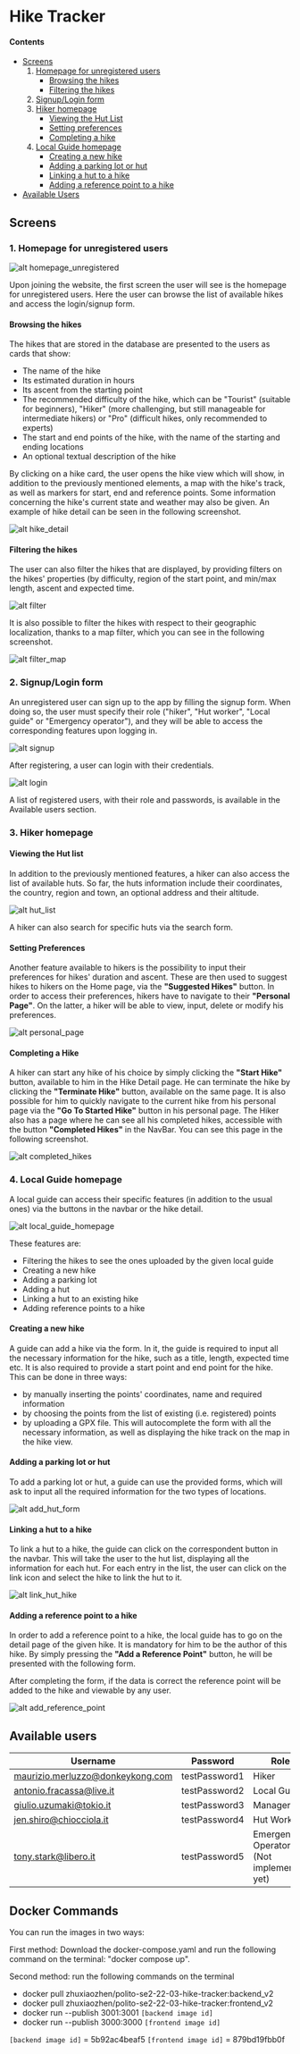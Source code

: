 # Hike Tracker

#### Contents

- [Screens](#screens)
  1. [Homepage for unregistered users](#1-homepage-for-unregistered-users)
     - [Browsing the hikes](#browsing-the-hikes)
     - [Filtering the hikes](#filtering-the-hikes)
  2. [Signup/Login form](#2-signuplogin-form)
  3. [Hiker homepage](#3-hiker-homepage)
     - [Viewing the Hut List](#viewing-the-hut-list)
     - [Setting preferences](#setting-preferences)
     - [Completing a hike](#completing-a-hike)
  5. [Local Guide homepage](#4-local-guide-homepage)
     - [Creating a new hike](#creating-a-new-hike)
     - [Adding a parking lot or hut](#adding-a-parking-lot-or-hut)
     - [Linking a hut to a hike](#linking-a-hut-to-a-hike)
     - [Adding a reference point to a hike](#adding-a-reference-point-to-a-hike)
- [Available Users](#available-users)

## Screens

### 1. Homepage for unregistered users

![alt homepage_unregistered](https://github.com/RemiChbrnt/polito-se2-22-03-Hike-Tracker/blob/main/screenshots/homepage_unregistered.PNG?raw=true)

Upon joining the website, the first screen the user will see is the homepage for unregistered users. Here the user can browse the list of available hikes and access the login/signup form.

#### Browsing the hikes

The hikes that are stored in the database are presented to the users as cards that show:

- The name of the hike
- Its estimated duration in hours
- Its ascent from the starting point
- The recommended difficulty of the hike, which can be "Tourist" (suitable for beginners), "Hiker" (more challenging, but still manageable for intermediate hikers) or "Pro" (difficult hikes, only recommended to experts)
- The start and end points of the hike, with the name of the starting and ending locations
- An optional textual description of the hike

By clicking on a hike card, the user opens the hike view which will show, in addition to the previously mentioned elements, a map with the hike's track, as well as markers for start, end and reference points. Some information concerning the hike's current state and weather may also be given.
An example of hike detail can be seen in the following screenshot.

![alt hike_detail](https://github.com/RemiChbrnt/polito-se2-22-03-Hike-Tracker/blob/main/screenshots/hike_detail.png?raw=true)

#### Filtering the hikes

The user can also filter the hikes that are displayed, by providing filters on the hikes' properties (by difficulty, region of the start point, and min/max length, ascent and expected time.

![alt filter](https://github.com/RemiChbrnt/polito-se2-22-03-Hike-Tracker/blob/main/screenshots/filter.png?raw=true)

It is also possible to filter the hikes with respect to their geographic localization, thanks to a map filter, which you can see in the following screenshot.

![alt filter_map](https://github.com/RemiChbrnt/polito-se2-22-03-Hike-Tracker/blob/main/screenshots/filter_map.png?raw=true)


### 2. Signup/Login form

An unregistered user can sign up to the app by filling the signup form. When doing so, the user must specify their role ("hiker", "Hut worker", "Local guide" or "Emergency operator"), and they will be able to access the corresponding features upon logging in.

![alt signup](https://github.com/RemiChbrnt/polito-se2-22-03-Hike-Tracker/blob/main/screenshots/signup.PNG?raw=true)

After registering, a user can login with their credentials.

![alt login](https://github.com/RemiChbrnt/polito-se2-22-03-Hike-Tracker/blob/main/screenshots/login.PNG?raw=true)

A list of registered users, with their role and passwords, is available in the Available users section.

### 3. Hiker homepage

#### Viewing the Hut list
In addition to the previously mentioned features, a hiker can also access the list of available huts. So far, the huts information include their coordinates, the country, region and town, an optional address and their altitude.

![alt hut_list](https://github.com/RemiChbrnt/polito-se2-22-03-Hike-Tracker/blob/main/screenshots/hut_list.png?raw=true)

A hiker can also search for specific huts via the search form.

#### Setting Preferences

Another feature available to hikers is the possibility to input their preferences for hikes' duration and ascent. These are then used to suggest hikes to hikers on the Home page, via the **"Suggested Hikes"** button.
In order to access their preferences, hikers have to navigate to their **"Personal Page"**. On the latter, a hiker will be able to view, input, delete or modify his preferences.

![alt personal_page](https://github.com/RemiChbrnt/polito-se2-22-03-Hike-Tracker/blob/main/screenshots/personal_page.png?raw=true)

#### Completing a Hike

A hiker can start any hike of his choice by simply clicking the **"Start Hike"** button, available to him in the Hike Detail page. He can terminate the hike by clicking the **"Terminate Hike"** button, available on the same page.
It is also possible for him to quickly navigate to the current hike from his personal page via the **"Go To Started Hike"** button in his personal page.
The Hiker also has a page where he can see all his completed hikes, accessible with the button **"Completed Hikes"** in the NavBar. You can see this page in the following screenshot.

![alt completed_hikes](https://github.com/RemiChbrnt/polito-se2-22-03-Hike-Tracker/blob/main/screenshots/completed_hikes.png?raw=true)

### 4. Local Guide homepage

A local guide can access their specific features (in addition to the usual ones) via the buttons in the navbar or the hike detail.

![alt local_guide_homepage](https://github.com/RemiChbrnt/polito-se2-22-03-Hike-Tracker/blob/main/screenshots/local_guide_homepage.png?raw=true)

These features are:

- Filtering the hikes to see the ones uploaded by the given local guide
- Creating a new hike
- Adding a parking lot
- Adding a hut
- Linking a hut to an existing hike
- Adding reference points to a hike

#### Creating a new hike

A guide can add a hike via the form. In it, the guide is required to input all the necessary information for the hike, such as a title, length, expected time etc. It is also required to provide a start point and end point for the hike. This can be done in three ways:

- by manually inserting the points' coordinates, name and required information
- by choosing the points from the list of existing (i.e. registered) points
- by uploading a GPX file. This will autocomplete the form with all the necessary information, as well as displaying the hike track on the map in the hike view.

#### Adding a parking lot or hut

To add a parking lot or hut, a guide can use the provided forms, which will ask to input all the required information for the two types of locations.

![alt add_hut_form](https://github.com/RemiChbrnt/polito-se2-22-03-Hike-Tracker/blob/main/screenshots/add_hut_form.png?raw=true)

#### Linking a hut to a hike

To link a hut to a hike, the guide can click on the correspondent button in the navbar. This will take the user to the hut list, displaying all the information for each hut. For each entry in the list, the user can click on the link icon and select the hike to link the hut to it.

![alt link_hut_hike](https://github.com/RemiChbrnt/polito-se2-22-03-Hike-Tracker/blob/main/screenshots/link_hut_hike.png?raw=true)

#### Adding a reference point to a hike

In order to add a reference point to a hike, the local guide has to go on the detail page of the given hike. It is mandatory for him to be the author of this hike. By simply pressing the **"Add a Reference Point"** button, he will be presented with the following form.

After completing the form, if the data is correct the reference point will be added to the hike and viewable by any user.

![alt add_reference_point](https://github.com/RemiChbrnt/polito-se2-22-03-Hike-Tracker/blob/main/screenshots/add_reference_point.png?raw=true)

## Available users

| Username                         | Password      | Role                                     |
| -------------------------------- | ------------- | ---------------------------------------- |
| maurizio.merluzzo@donkeykong.com | testPassword1 | Hiker                                    |
| antonio.fracassa@live.it         | testPassword2 | Local Guide                              |
| giulio.uzumaki@tokio.it          | testPassword3 | Manager                                  |
| jen.shiro@chiocciola.it          | testPassword4 | Hut Worker                               |
| tony.stark@libero.it             | testPassword5 | Emergency Operator (Not implemented yet) |


## Docker Commands

You can run the images in two ways:

First method: Download the docker-compose.yaml and run the following command on the terminal: "docker compose up".


Second method: run the following commands on the terminal

- docker pull zhuxiaozhen/polito-se2-22-03-hike-tracker:backend_v2
- docker pull zhuxiaozhen/polito-se2-22-03-hike-tracker:frontend_v2
- docker run --publish 3001:3001 `[backend image id]`
- docker run --publish 3000:3000 `[frontend image id]`

`[backend image id]` = 5b92ac4beaf5
`[frontend image id]` = 879bd19fbb0f
